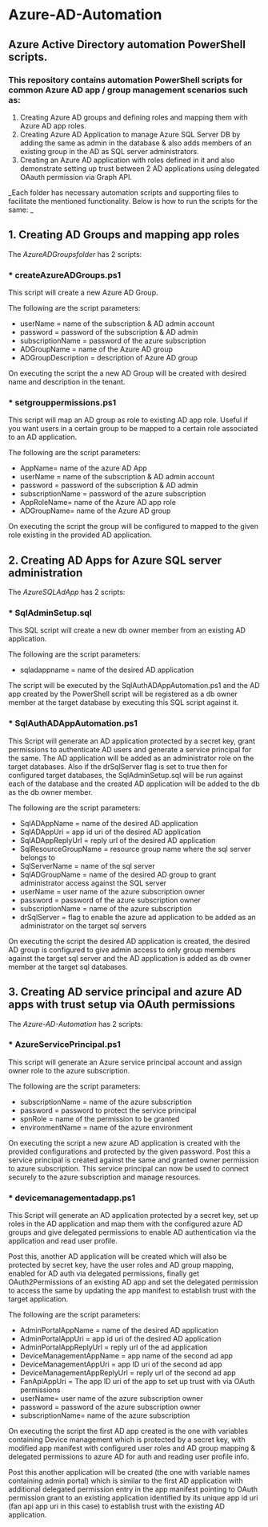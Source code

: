 # Azure-AD-Automation

## Azure Active Directory automation PowerShell scripts.

### This repository contains automation PowerShell scripts for common Azure AD app / group management scenarios such as:

1. Creating Azure AD groups and defining roles and mapping them with Azure AD app roles.
2. Creating Azure AD Application to manage Azure SQL Server DB by adding the same as admin in the database & also adds members of an existing group in the AD as SQL server administrators.
3. Creating an Azure AD application with roles defined in it and also demonstrate setting up trust between 2 AD applications using delegated OAauth permission via Graph API.

_Each folder has necessary automation scripts and supporting files to facilitate the mentioned functionality. Below is how to run the scripts for the same: _

## 1. Creating AD Groups and mapping app roles

The _AzureADGroupsfolder_ has 2 scripts:

### * createAzureADGroups.ps1

This script will create a new Azure AD Group.

The following are the script parameters:

* userName = name of the subscription & AD admin account 
* password = password of the subscription & AD admin
* subscriptionName = password of the azure subscription
* ADGroupName = name of the Azure AD group
* ADGroupDescription = description of Azure AD group

On executing the script the a new AD Group will be created with desired name and description in the tenant.

### * setgrouppermissions.ps1

This script will map an AD group as role to existing AD app role. Useful if you want users in a certain group to be mapped to a certain role associated to an AD application.

The following are the script parameters:

* AppName= name of the azure AD App
* userName = name of the subscription & AD admin account 
* password = password of the subscription & AD admin
* subscriptionName = password of the azure subscription
* AppRoleName= name of the Azure AD app role
* ADGroupName= name of the Azure AD group

On executing the script the group will be configured to mapped to the given role existing in the provided AD application.

## 2. Creating AD Apps for Azure SQL server administration

The _AzureSQLAdApp_ has 2 scripts:

### * SqlAdminSetup.sql

This SQL script will create a new db owner member from an existing AD application.

The following are the script parameters:

* sqladappname = name of the desired AD application 

The script will be executed by the SqlAuthADAppAutomation.ps1 and the AD app created by the PowerShell script will be registered as a db owner member at the target database by executing this SQL script against it.

### * SqlAuthADAppAutomation.ps1

This Script will generate an AD application protected by a secret key, grant permissions to authenticate AD users and generate a service principal for the same. The AD application will be added as an administrator role on the target databases. Also if the drSqlServer flag is set to true then for configured target databases, the SqlAdminSetup.sql will be run against each of the database and the created AD application will be added to the db as the db owner member.

The following are the script parameters:

* SqlADAppName = name of the desired AD application 
* SqlADAppUri = app id uri of the desired AD application 
* SqlADAppReplyUrl = reply url of the desired AD application 
* SqlResourceGroupName = resource group name where the sql server belongs to
* SqlServerName = name of the sql server  
* SqlADGroupName = name of the desired AD group to grant administrator access against the SQL server
* userName = user name of the azure subscription owner
* password = password of the azure subscription owner
* subscriptionName = name of the azure subscription
* drSqlServer = flag to enable the azure ad application to be added as an administrator on the target sql servers

On executing the script the desired AD application is created, the desired AD group is configured to give admin access to only group members against the target sql server and the AD application is added as db owner member at the target sql databases.

## 3. Creating AD service principal and azure AD apps with trust setup via OAuth permissions

The _Azure-AD-Automation_ has 2 scripts:

### * AzureServicePrincipal.ps1

This script will generate an Azure service principal account and assign owner role to the azure subscription.

The following are the script parameters:

* subscriptionName = name of the azure subscription
* password = password to protect the service principal 
* spnRole = name of the permission to be granted 
* environmentName = name of the azure environment

On executing the script a new azure AD application is created with the provided configurations and protected by the given password. Post this a service principal is created against the same and granted owner permission to azure subscription.
This service principal can now be used to connect securely to the azure subscription and manage resources.

### * devicemanagementadapp.ps1

This Script will generate an AD application protected by a secret key, set up roles in the AD application and map them with the configured azure AD groups and give delegated permissions to enable AD authentication via the application and read user profile. 

Post this, another AD application will be created which will also be protected by secret key, have the user roles and AD group mapping, enabled for AD auth via delegated permissions, finally get OAuth2Permissions of an existing AD app and set the delegated permission to access the same by updating the app manifest to establish trust with the target application.

The following are the script parameters:

* AdminPortalAppName = name of the desired AD application 
* AdminPortalAppUri = app id uri of the desired AD application 
* AdminPortalAppReplyUrl = reply url of the ad application
* DeviceManagementAppName = app name of the second ad app
* DeviceManagementAppUri = app ID uri of the second ad app  
* DeviceManagementAppReplyUrl = reply url of the second ad app
* FanApiAppUri = The app ID uri of the app to set up trust with via OAuth permissions
* userName= user name of the azure subscription owner
* password = password of the azure subscription owner 
* subscriptionName= name of the azure subscription

On executing the script the first AD app created is the one with variables containing Device management which is protected by a secret key, with modified app manifest with configured user roles and AD group mapping & delegated permissions to azure AD for auth and reading user profile info.

Post this another application will be created (the one with variable names containing admin portal) which is similar to the first AD application with additional delegated permission entry in the app manifest pointing to OAuth permission grant to an existing application identified by its unique app id uri (fan api app uri in this case) to establish trust with the existing AD application.
